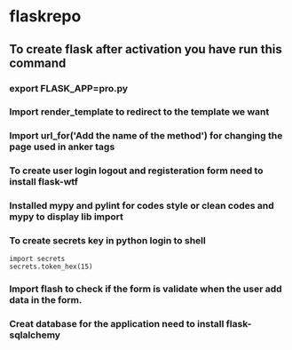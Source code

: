 # flaskrepo
## To create flask after activation you have run this command

### export FLASK_APP=pro.py

### Import render_template to redirect to the template we want

### Import url_for('Add the name of the method') for changing the page used in anker tags

### To create user login logout and registeration form need to install flask-wtf

### Installed mypy and pylint for codes style or clean codes and mypy to display lib import

### To create secrets key in python login to shell
	import secrets
	secrets.token_hex(15)

### Import flash to check if the form is validate when the user add data in the form.

### Creat database for the application need to install flask-sqlalchemy